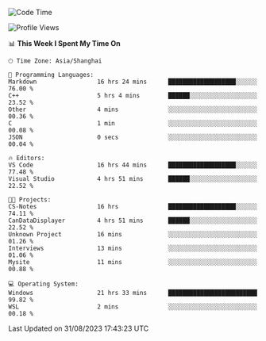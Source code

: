 <!--START_SECTION:waka-->
![Code Time](http://img.shields.io/badge/Code%20Time-1%2C211%20hrs%2051%20mins-blue)

![Profile Views](http://img.shields.io/badge/Profile%20Views-0-blue)

📊 **This Week I Spent My Time On** 

```text
🕑︎ Time Zone: Asia/Shanghai

💬 Programming Languages: 
Markdown                 16 hrs 24 mins      ███████████████████░░░░░░   76.00 % 
C++                      5 hrs 4 mins        ██████░░░░░░░░░░░░░░░░░░░   23.52 % 
Other                    4 mins              ░░░░░░░░░░░░░░░░░░░░░░░░░   00.36 % 
C                        1 min               ░░░░░░░░░░░░░░░░░░░░░░░░░   00.08 % 
JSON                     0 secs              ░░░░░░░░░░░░░░░░░░░░░░░░░   00.04 % 

🔥 Editors: 
VS Code                  16 hrs 44 mins      ███████████████████░░░░░░   77.48 % 
Visual Studio            4 hrs 51 mins       ██████░░░░░░░░░░░░░░░░░░░   22.52 % 

🐱‍💻 Projects: 
CS-Notes                 16 hrs              ███████████████████░░░░░░   74.11 % 
CanDataDisplayer         4 hrs 51 mins       ██████░░░░░░░░░░░░░░░░░░░   22.52 % 
Unknown Project          16 mins             ░░░░░░░░░░░░░░░░░░░░░░░░░   01.26 % 
Interviews               13 mins             ░░░░░░░░░░░░░░░░░░░░░░░░░   01.06 % 
Mysite                   11 mins             ░░░░░░░░░░░░░░░░░░░░░░░░░   00.88 % 

💻 Operating System: 
Windows                  21 hrs 33 mins      █████████████████████████   99.82 % 
WSL                      2 mins              ░░░░░░░░░░░░░░░░░░░░░░░░░   00.18 % 
```


 Last Updated on 31/08/2023 17:43:23 UTC
<!--END_SECTION:waka-->